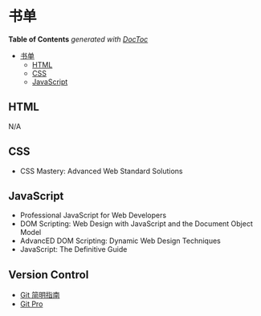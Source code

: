 # 书单

<!-- START doctoc generated TOC please keep comment here to allow auto update -->
<!-- DON'T EDIT THIS SECTION, INSTEAD RE-RUN doctoc TO UPDATE -->
**Table of Contents**  *generated with [DocToc](https://github.com/thlorenz/doctoc)*
- [书单](#%E4%B9%A6%E5%8D%95)
  - [HTML](#html)
  - [CSS](#css)
  - [JavaScript](#javascript)
<!-- END doctoc generated TOC please keep comment here to allow auto update -->

## HTML

N/A

## CSS

- CSS Mastery: Advanced Web Standard Solutions

## JavaScript

- Professional JavaScript for Web Developers
- DOM Scripting: Web Design with JavaScript and the Document Object Model
- AdvancED DOM Scripting: Dynamic Web Design Techniques
- JavaScript: The Definitive Guide

## Version Control

- [Git 简明指南](c-users-fuguo-appdata-local-temp-gitbook2lark-153a3022d07bea00fb)
- [Git Pro](https://git-scm.com/book/en/v2)
